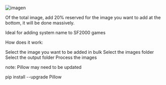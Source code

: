 ![imagen](https://github.com/SpardaHunter/ImageCombiner/assets/155873668/ab71bd41-b541-49d9-bce4-112a5ce49067)


Of the total image, add 20% reserved for the image you want to add at the bottom, it will be done massively.

Ideal for adding system name to SF2000 games

How does it work:

Select the image you want to be added in bulk
Select the images folder
Select the output folder
Process the images

note: Pillow may need to be updated

pip install --upgrade Pillow


